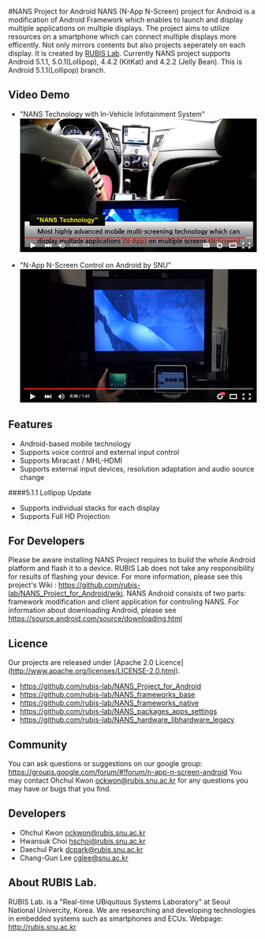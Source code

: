 #NANS Project for Android
NANS (N-App N-Screen) project for Android is a modification of Android Framework which enables to launch and display multiple applications on multiple displays. The project aims to utilize resources on a smartphone which can connect multiple displays more efficently. Not only mirrors contents but also projects seperately on each display.  It is created by [RUBIS Lab](http://rubis.snu.ac.kr/researches?csrl=25780).
Currently NANS project supports Android 5.1.1, 5.0.1(Lollipop), 4.4.2 (KitKat) and 4.2.2 (Jelly Bean). 
This is Android 5.1.1(Lollipop) branch. 

## Video Demo
- "NANS Technology with In-Vehicle Infotainment System" 
[![Video Demo](https://github.com/rubis-lab/images/blob/NANS/NANS.Technology.with.In-Vehicle.Infotainment.System.PNG)](https://youtu.be/Y-TmMn7kuhU "N-App N-Screen Control on Android by SNU")

- "N-App N-Screen Control on Android by SNU"
[![Video Demo](https://github.com/rubis-lab/images/blob/NANS/N-App.N-Screen.Control.on.Android.PNG)](https://youtu.be/KTYCjc8aoMU "NANS Technology with In-Vehicle Infotainment System")

## Features
- Android-based mobile technology
- Supports voice control and external input control
- Supports Miracast / MHL-HDMI
- Supports external input devices, resolution adaptation and audio source change

####5.1.1 Lollipop Update
- Supports individual stacks for each display
- Supports Full HD Projection

## For Developers
Please be aware installing NANS Project requires to build the whole Android platform and flash it to a device. RUBIS Lab does not take any responsibility for results of flashing your device. For more information, please see this project's Wiki : https://github.com/rubis-lab/NANS_Project_for_Android/wiki. NANS Android consists of two parts: framework modification and client application for controling NANS. For information about downloading Android, please see https://source.android.com/source/downloading.html

## Licence
Our projects are released under [Apache 2.0 Licence] (http://www.apache.org/licenses/LICENSE-2.0.html).
* https://github.com/rubis-lab/NANS_Project_for_Android 
* https://github.com/rubis-lab/NANS_frameworks_base
* https://github.com/rubis-lab/NANS_frameworks_native
* https://github.com/rubis-lab/NANS_packages_apps_settings
* https://github.com/rubis-lab/NANS_hardware_libhardware_legacy

## Community
You can ask questions or suggestions on our google group: 
https://groups.google.com/forum/#!forum/n-app-n-screen-android
You may contact Ohchul Kwon <ockwon@rubis.snu.ac.kr> for any questions you may have or bugs that you find.

## Developers
- Ohchul Kwon <ockwon@rubis.snu.ac.kr>
- Hwansuk Choi <hschoi@rubis.snu.ac.kr>
- Daechul Park <dcpark@rubis.snu.ac.kr>
- Chang-Gun Lee <cglee@snu.ac.kr>

## About RUBIS Lab.
RUBIS Lab. is a "Real-time UBiquitous Systems Laboratory" at Seoul National Univercity, Korea.
We are researching and developing technologies in embedded systems such as smartphones and ECUs.
Webpage: http://rubis.snu.ac.kr
